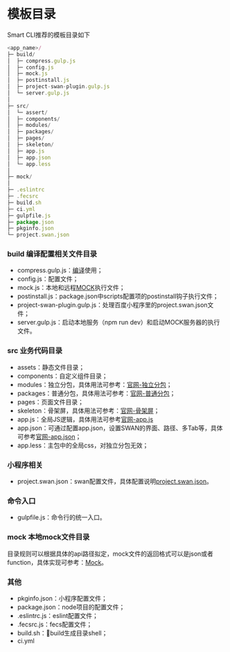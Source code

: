 # 模板目录
Smart CLI推荐的模板目录如下
```js
<app_name>/
├─ build/
│  ├─ compress.gulp.js
│  ├─ config.js
│  ├─ mock.js
│  ├─ postinstall.js
│  ├─ project-swan-plugin.gulp.js
│  └─ server.gulp.js
│
├─ src/
│  └─ assert/
│  ├─ components/  
│  ├─ modules/
│  ├─ packages/
│  ├─ pages/
│  ├─ skeleton/
│  ├─ app.js
│  ├─ app.json
│  └─ app.less
│
├─ mock/
│
├─ .eslintrc
├─ .fecsrc
├─ build.sh
├─ ci.yml
├─ gulpfile.js
├─ package.json
├─ pkginfo.json
└─ project.swan.json
```
### build 编译配置相关文件目录
- compress.gulp.js：[编译](./build)使用；
- config.js：配置文件；
- mock.js：本地和远程[MOCK](./mock)执行文件；
- postinstall.js：package.json中scripts配置项的postinstall钩子执行文件；
- project-swan-plugin.gulp.js：处理百度小程序里的project.swan.json文件；
- server.gulp.js：启动本地服务（npm run dev）和启动MOCK服务器的执行文件。
### src 业务代码目录
- assets：静态文件目录；
- components：自定义组件目录；
- modules：独立分包，具体用法可参考：[官网-独立分包](https://smartprogram.baidu.com/docs/develop/framework/subpackages_independent/)；
- packages：普通分包，具体用法可参考：[官网-普通分包](https://smartprogram.baidu.com/docs/develop/framework/subpackages/)；
- pages：页面文件目录；
- skeleton：骨架屏，具体用法可参考：[官网-骨架屏](https://smartprogram.baidu.com/docs/develop/performance/peformance_gradually_load/)；
- app.js：全局JS逻辑，具体用法可参考[官网-app.js](https://smartprogram.baidu.com/docs/develop/framework/processjs/)
- app.json：可通过配置app.json，设置SWAN的界面、路径、多Tab等，具体可参考[官网-app.json](https://smartprogram.baidu.com/docs/develop/framework/process/)；
- app.less：主包中的全局css，对独立分包无效；
### 小程序相关
- project.swan.json：swan配置文件，具体配置说明[project.swan.json](./swan#project.swan.js)。
### 命令入口
- gulpfile.js：命令行的统一入口。
### mock 本地mock文件目录
目录规则可以根据具体的api路径拟定，mock文件的返回格式可以是json或者function，具体实现可参考：[Mock](./mock)。
### 其他
- pkginfo.json：小程序配置文件；
- package.json：node项目的配置文件；
- .eslintrc.js：eslint配置文件；
- .fecsrc.js：fecs配置文件；
- build.sh：build生成目录shell；
- ci.yml

